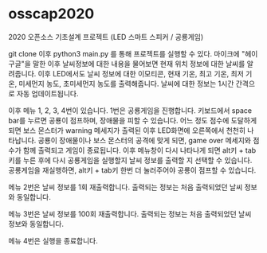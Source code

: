 # osscap2020
2020 오픈소스 기초설계 프로젝트
(LED 스마트 스피커 / 공룡게임)

git clone 이후 python3 main.py 를 통해 프로젝트를 실행할 수 있다.
마이크에 "헤이 구글"을 말한 이후 날씨정보에 대한 내용을 물어보면 현재 위치 정보에 대한 날씨를 알려줍니다.
이후 LED에서도 날씨 정보에 대한 이모티콘, 현재 기온, 최고 기온, 최저 기온, 미세먼지 농도, 초미세먼지 농도를 출력해줍니다.
날씨에 대한 정보는 1시간 간격으로 자동 업데이트됩니다.

이후 메뉴 1, 2, 3, 4번이 있습니다.
1번은 공룡게임을 진행합니다.
키보드에서 space bar를 누르면 공룡이 점프하며, 장애물을 피할 수 있습니다.
어느 정도 점수에 도달하게 되면 보스 몬스터가 warning 메세지가 출력된 이후 LED화면에 오른쪽에서 천천히 나타납니다. 
공룡이 장애물이나 보스 몬스터의 공격에 맞게 되면, game over 메세지와 점수가 함께 출력되고 게임이 종료됩니다.
이후 메뉴창이 다시 나타나게 되면 alt키 + tab키를 누른 후에 다시 공룡게임을 실행할지 날씨 정보를 출력할 지 선택할 수 있습니다.
공룡게임을 재실행하면, alt키 + tab키 한번 더 눌러주어야 공룡이 점프할 수 있습니다. 

메뉴 2번은 날씨 정보를 1회 재출력합니다.
출력되는 정보는 처음 출력되었던 날씨 정보와 동일합니다.

메뉴 3번은 날씨 정보를 100회 재출력합니다.
출력되는 정보는 처음 출력되었던 날씨 정보와 동일합니다.

메뉴 4번은 실행을 종료합니다.
